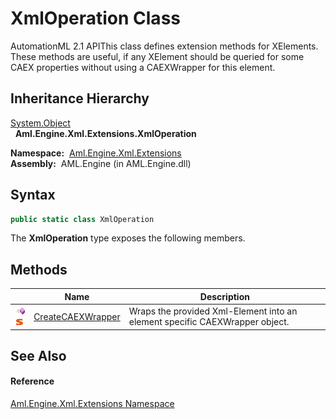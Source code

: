 XmlOperation Class
==================
AutomationML 2.1 APIThis class defines extension methods for XElements. These methods are useful, if any XElement should be queried for some CAEX properties without using a CAEXWrapper for this element.


Inheritance Hierarchy
---------------------
[System.Object][1]  
  **Aml.Engine.Xml.Extensions.XmlOperation**  

  **Namespace:**  [Aml.Engine.Xml.Extensions][2]  
  **Assembly:**  AML.Engine (in AML.Engine.dll)

Syntax
------

```csharp
public static class XmlOperation
```

The **XmlOperation** type exposes the following members.


Methods
-------

                                 | Name                   | Description                                                                 
-------------------------------- | ---------------------- | --------------------------------------------------------------------------- 
![Public method]![Static member] | [CreateCAEXWrapper][3] | Wraps the provided Xml-Element into an element specific CAEXWrapper object. 


See Also
--------

#### Reference
[Aml.Engine.Xml.Extensions Namespace][2]  

[1]: https://docs.microsoft.com/dotnet/api/system.object
[2]: ../README.md
[3]: CreateCAEXWrapper.md
[4]: https://www.automationml.org
[5]: ../../icons/logoShade.png
[Public method]: ../../icons/pubmethod.gif "Public method"
[Static member]: ../../icons/static.gif "Static member"